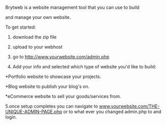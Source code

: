 
Brytweb is a website management tool that you can use to build

and manage your own website.


To get started:

1. download the zip file

2. upload to your webhost

3. go to http://www.yourwebsite.com/admin.php 

4. Add your info and selected which type of website you'd like to build:

*Portfolio website to showcase your projects.

*Blog website to publish your blog's on.

*eCommerce website to sell your goods/services from.


5.once setup completes you can navigate to www.yourwebsite.com/THE-UNIQUE-ADMIN-PAGE.php or to
 what ever you changed admin.php to and login.

